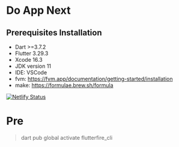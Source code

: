 # Do App Next

## Prerequisites Installation

- Dart >=3.7.2
- Flutter 3.29.3
- Xcode 16.3
- JDK version 11
- IDE: VSCode
- fvm: https://fvm.app/documentation/getting-started/installation
- make: https://formulae.brew.sh/formula

[![Netlify Status](https://api.netlify.com/api/v1/badges/bbdc9c84-6a3c-4f4c-ac12-d63ad0132147/deploy-status)](https://app.netlify.com/sites/do-x/deploys)

# Pre
> dart pub global activate flutterfire_cli
